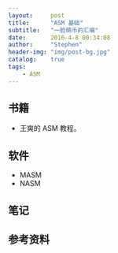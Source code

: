 ```yaml
---
layout:     post
title:      "ASM 基础"
subtitle:   "一脸萌币的汇编"
date:       2016-4-8 00:34:08
author:     "Stephen"
header-img: "img/post-bg.jpg"
catalog: 	true
tags:
    - ASM
---
```


## 书籍
* 王爽的 ASM 教程。

## 软件
* MASM
* NASM

## 笔记

## 参考资料